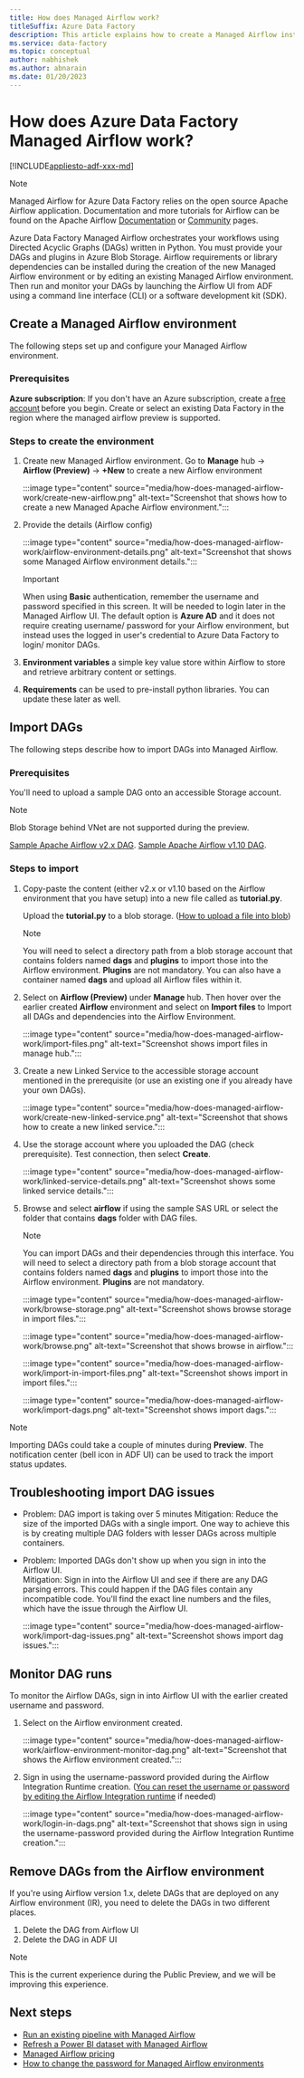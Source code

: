 ```yaml
---
title: How does Managed Airflow work?
titleSuffix: Azure Data Factory
description: This article explains how to create a Managed Airflow instance and use DAG to make it work.
ms.service: data-factory
ms.topic: conceptual
author: nabhishek
ms.author: abnarain
ms.date: 01/20/2023
---
```


# How does Azure Data Factory Managed Airflow work? 

[!INCLUDE[appliesto-adf-xxx-md](includes/appliesto-adf-xxx-md.md)]

> [!NOTE]
> Managed Airflow for Azure Data Factory relies on the open source Apache Airflow application. Documentation and more tutorials for Airflow can be found on the Apache Airflow [Documentation](https://airflow.apache.org/docs/) or [Community](https://airflow.apache.org/community/) pages.

Azure Data Factory Managed Airflow orchestrates your workflows using Directed Acyclic Graphs (DAGs) written in Python. You must provide your DAGs and plugins in Azure Blob Storage. Airflow requirements or library dependencies can be installed during the creation of the new Managed Airflow environment or by editing an existing Managed Airflow environment. Then run and monitor your DAGs by launching the Airflow UI from ADF using a command line interface (CLI) or a software development kit (SDK).

## Create a Managed Airflow environment
The following steps set up and configure your Managed Airflow environment.

### Prerequisites
**Azure subscription**: If you don't have an Azure subscription, create a [free account](https://azure.microsoft.com/free/) before you begin.
    Create or select an existing Data Factory in the region where the managed airflow preview is supported.

### Steps to create the environment
1. Create new Managed Airflow environment.
   Go to **Manage** hub -> **Airflow (Preview)** -> **+New** to create a new Airflow environment

   :::image type="content" source="media/how-does-managed-airflow-work/create-new-airflow.png" alt-text="Screenshot that shows how to create a new Managed Apache Airflow environment.":::

1. Provide the details (Airflow config)

   :::image type="content" source="media/how-does-managed-airflow-work/airflow-environment-details.png" alt-text="Screenshot that shows some Managed Airflow environment details.":::

   > [!IMPORTANT]
   > When using **Basic** authentication, remember the username and password specified in this screen. It will be needed to login later in the Managed Airflow UI. The default option is **Azure AD** and it does not require creating username/ password for your Airflow environment, but instead uses the logged in user's credential to Azure Data Factory to login/ monitor DAGs.
1. **Environment variables** a simple key value store within Airflow to store and retrieve arbitrary content or settings.
1. **Requirements** can be used to pre-install python libraries. You can update these later as well.

## Import DAGs

The following steps describe how to import DAGs into Managed Airflow.

### Prerequisites

You'll need to upload a sample DAG onto an accessible Storage account.

> [!NOTE]
> Blob Storage behind VNet are not supported during the preview.

[Sample Apache Airflow v2.x DAG](https://airflow.apache.org/docs/apache-airflow/stable/tutorial/fundamentals.html).
[Sample Apache Airflow v1.10 DAG](https://airflow.apache.org/docs/apache-airflow/1.10.11/_modules/airflow/example_dags/tutorial.html).


### Steps to import
1. Copy-paste the content (either v2.x or v1.10 based on the Airflow environment that you have setup) into a new file called as **tutorial.py**.

   Upload the **tutorial.py** to a blob storage. ([How to upload a file into blob](../storage/blobs/storage-quickstart-blobs-portal.md))

   > [!NOTE]
   > You will need to select a directory path from a blob storage account that contains folders named **dags** and **plugins** to import those into the Airflow environment. **Plugins** are not mandatory. You can also have a container named **dags** and upload all Airflow files within it.  

1. Select on **Airflow (Preview)** under **Manage** hub. Then hover over the earlier created **Airflow** environment and select on **Import files** to Import all DAGs and dependencies into the Airflow Environment.

   :::image type="content" source="media/how-does-managed-airflow-work/import-files.png" alt-text="Screenshot shows import files in manage hub.":::

1. Create a new Linked Service to the accessible storage account mentioned in the prerequisite (or use an existing one if you already have your own DAGs).

   :::image type="content" source="media/how-does-managed-airflow-work/create-new-linked-service.png" alt-text="Screenshot that shows how to create a new linked service.":::

1. Use the storage account where you uploaded the DAG (check prerequisite). Test connection, then select **Create**.

   :::image type="content" source="media/how-does-managed-airflow-work/linked-service-details.png" alt-text="Screenshot shows some linked service details.":::

1. Browse and select **airflow** if using the sample SAS URL or select the folder that contains **dags** folder with DAG files.

   > [!NOTE]
   > You can import DAGs and their dependencies through this interface. You will need to select a directory path from a blob storage account that contains folders named **dags** and **plugins** to import those into the Airflow environment. **Plugins** are not mandatory.

   :::image type="content" source="media/how-does-managed-airflow-work/browse-storage.png" alt-text="Screenshot shows browse storage in import files.":::

   :::image type="content" source="media/how-does-managed-airflow-work/browse.png" alt-text="Screenshot that shows browse in airflow.":::

   :::image type="content" source="media/how-does-managed-airflow-work/import-in-import-files.png" alt-text="Screenshot shows import in import files.":::

   :::image type="content" source="media/how-does-managed-airflow-work/import-dags.png" alt-text="Screenshot shows import dags.":::

> [!NOTE]
> Importing DAGs could take a couple of minutes during **Preview**. The notification center (bell icon in ADF UI) can be used to track the import status updates.

## Troubleshooting import DAG issues

* Problem: DAG import is taking over 5 minutes 
Mitigation: Reduce the size of the imported DAGs with a single import. One way to achieve this is by creating multiple DAG folders with lesser DAGs across multiple containers.  

* Problem: Imported DAGs don't show up when you sign in into the Airflow UI.  
Mitigation: Sign in into the Airflow UI and see if there are any DAG parsing errors. This could happen if the DAG files contain any incompatible code. You'll find the exact line numbers and the files, which have the issue through the Airflow UI.

    :::image type="content" source="media/how-does-managed-airflow-work/import-dag-issues.png" alt-text="Screenshot shows import dag issues.":::


## Monitor DAG runs

To monitor the Airflow DAGs, sign in into Airflow UI with the earlier created username and password.

1. Select on the Airflow environment created.

   :::image type="content" source="media/how-does-managed-airflow-work/airflow-environment-monitor-dag.png" alt-text="Screenshot that shows the Airflow environment created.":::

1. Sign in using the username-password provided during the Airflow Integration Runtime creation. ([You can reset the username or password by editing the Airflow Integration runtime]() if needed)

   :::image type="content" source="media/how-does-managed-airflow-work/login-in-dags.png" alt-text="Screenshot that shows sign in using the username-password provided during the Airflow Integration Runtime creation.":::

## Remove DAGs from the Airflow environment

If you're using Airflow version 1.x, delete DAGs that are deployed on any Airflow environment (IR), you need to delete the DAGs in two different places.

1. Delete the DAG from Airflow UI 
1. Delete the DAG in ADF UI

> [!NOTE]
> This is the current experience during the Public Preview, and we will be improving this experience. 

## Next steps

* [Run an existing pipeline with Managed Airflow](tutorial-run-existing-pipeline-with-airflow.md)
* [Refresh a Power BI dataset with Managed Airflow](tutorial-refresh-power-bi-dataset-with-airflow.md)
* [Managed Airflow pricing](airflow-pricing.md)
* [How to change the password for Managed Airflow environments](password-change-airflow.md)